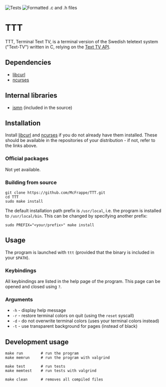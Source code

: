 ![Tests](https://github.com/McFrappe/TTT/workflows/Tests/badge.svg)
![Formatted .c and .h files](https://github.com/McFrappe/TTT/workflows/Format/badge.svg)

# TTT
TTT, Terminal Text TV, is a terminal version of the Swedish teletext system
("Text-TV") written in C, relying on the [Text TV API](https://texttv.nu/blogg/texttv-api).

## Dependencies
* [libcurl](https://curl.se/docs/install.html)
* [ncurses](https://invisible-island.net/ncurses)

## Internal libraries
* [jsmn](https://github.com/zserge/jsmn) (included in the source)

## Installation
Install [libcurl](https://curl.se/docs/install.html) and [ncurses](https://invisible-island.net/ncurses)
if you do not already have them installed. These should be available in the repositories of your distribution - if not, refer to the links above.

### Official packages
Not yet available.

### Building from source
```
git clone https://github.com/McFrappe/TTT.git
cd TTT
sudo make install
```

The default installation path prefix is `/usr/local`, i.e. the program is
installed to `/usr/local/bin`. This can be changed by specifying another prefix:

```
sudo PREFIX="<your/prefix>" make install
```

## Usage
The program is launched with `ttt` (provided that the binary is included in your `$PATH`).

### Keybindings
All keybindings are listed in the help page of the program. This page can be
opened and closed using `?`.

### Arguments
* `-h` - display help message
* `-r` - restore terminal colors on quit (using the `reset` syscall)
* `-d` - do not overwrite terminal colors (uses your terminal colors instead)
* `-t` - use transparent background for pages (instead of black)

## Development usage
```
make run        # run the program
make memrun     # run the program with valgrind

make test       # run tests
make memtest    # run tests with valgrind

make clean      # removes all compiled files
```
